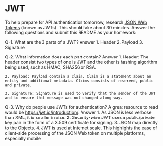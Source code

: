 # JWT

To help prepare for API authentication tomorrow, research [JSON Web Tokens](https://jwt.io) (known as JWTs). This should take about 30 minutes. Answer the following questions and submit this README as your homework:

Q-1. What are the 3 parts of a JWT?
Answer
    1. Header
    2. Payload
    3. Signature

Q-2. What information does each part contain?
Answer
    1. Header: The header consist two types of one is JWT and the other is hashing algorithm being used, such as HMAC, SHA256 or RSA.

    2. Payload: Payload contain a claim. Claim is a statement about an entity and additional metadata. Claims consists of reserved, public and private.

    3. Signature: Signature is used to verify that the sender of the JWT and to ensure that message was not changed along way.

Q-3. Why do people use JWTs for authentication? A great resource to read would be https://jwt.io/introduction/.
Answer
    1. As JSON is less verbose than XML, it is smaller in size.
    2. Security-wise JWT uses a public/private key pair in the form of a X.509 certificate for signing.
    3. JSON map directly to the Objects.
    4. JWT is used at Internet scale. This highlights the ease of client-side processing of the JSON Web token on multiple platforms, especially mobile.
